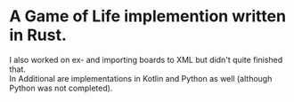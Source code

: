 # A Game of Life implemention written in Rust.  
I also worked on ex- and importing boards to XML but didn't quite finished that.  
In Additional are implementations in Kotlin and Python as well (although Python was not completed).
